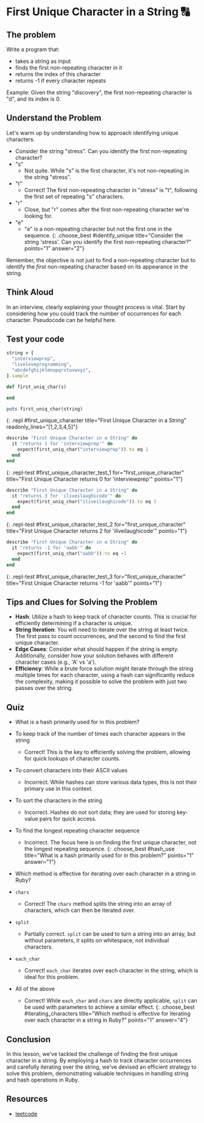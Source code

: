 # First Unique Character in a String 🔠

## The problem
Write a program that:
- takes a string as input
- finds the first non-repeating character in it
- returns the index of this character
- returns -1 if every character repeats

Example: Given the string "discovery", the first non-repeating character is "d", and its index is 0.

## Understand the Problem
Let's warm up by understanding how to approach identifying unique characters.

- Consider the string "stress". Can you identify the first non-repeating character?
- "s"
  - Not quite. While "s" is the first character, it's not non-repeating in the string "stress".
- "t"
  - Correct! The first non-repeating character in "stress" is "t", following the first set of repeating "s" characters.
- "r"
  - Close, but "r" comes after the first non-repeating character we're looking for.
- "e"
  - "e" is a non-repeating character but not the first one in the sequence.
{: .choose_best #identify_unique title="Consider the string 'stress'. Can you identify the first non-repeating character?" points="1" answer="2"}

Remember, the objective is not just to find a non-repeating character but to identify the *first* non-repeating character based on its appearance in the string.

## Think Aloud
In an interview, clearly explaining your thought process is vital. Start by considering how you could track the number of occurrences for each character. Pseudocode can be helpful here.

## Test your code

```ruby
string = [
  "interviewprep",
  "liveloveprogramming",
  "abcdefghijklmnopqrstuvwxyz",
].sample

def first_uniq_char(s)

end

puts first_uniq_char(string)
```
{: .repl #first_unique_character title="First Unique Character in a String" readonly_lines="[1,2,3,4,5]"}

```ruby
describe "First Unique Character in a String" do
  it "returns 1 for 'interviewprep'" do
    expect(first_uniq_char("interviewprep")).to eq 1
  end
end
```
{: .repl-test #first_unique_character_test_1 for="first_unique_character" title="First Unique Character returns 0 for 'interviewprep'" points="1"}

```ruby
describe "First Unique Character in a String" do
  it "returns 3 for 'iliveilaughicode'" do
    expect(first_uniq_char("iliveilaughicode")).to eq 3
  end
end
```
{: .repl-test #first_unique_character_test_2 for="first_unique_character" title="First Unique Character returns 2 for 'iliveilaughicode'" points="1"}

```ruby
describe "First Unique Character in a String" do
  it "returns -1 for 'aabb'" do
    expect(first_uniq_char("aabb")).to eq -1
  end
end
```
{: .repl-test #first_unique_character_test_3 for="first_unique_character" title="First Unique Character returns -1 for 'aabb'" points="1"}

## Tips and Clues for Solving the Problem
- **Hash**: Utilize a hash to keep track of character counts. This is crucial for efficiently determining if a character is unique.
- **String Iteration**: You will need to iterate over the string at least twice. The first pass to count occurrences, and the second to find the first unique character.
- **Edge Cases**: Consider what should happen if the string is empty. Additionally, consider how your solution behaves with different character cases (e.g., 'A' vs 'a').
- **Efficiency**: While a brute force solution might iterate through the string multiple times for each character, using a hash can significantly reduce the complexity, making it possible to solve the problem with just two passes over the string.

## Quiz

- What is a hash primarily used for in this problem?
- To keep track of the number of times each character appears in the string
  - Correct! This is the key to efficiently solving the problem, allowing for quick lookups of character counts.
- To convert characters into their ASCII values
  - Incorrect. While hashes can store various data types, this is not their primary use in this context.
- To sort the characters in the string
  - Incorrect. Hashes do not sort data; they are used for storing key-value pairs for quick access.
- To find the longest repeating character sequence
  - Incorrect. The focus here is on finding the first unique character, not the longest repeating sequence.
{: .choose_best #hash_use title="What is a hash primarily used for in this problem?" points="1" answer="1"}

- Which method is effective for iterating over each character in a string in Ruby?
- `chars`
  - Correct! The `chars` method splits the string into an array of characters, which can then be iterated over.
- `split`
  - Partially correct. `split` can be used to turn a string into an array, but without parameters, it splits on whitespace, not individual characters.
- `each_char`
  - Correct! `each_char` iterates over each character in the string, which is ideal for this problem.
- All of the above
  - Correct! While `each_char` and `chars` are directly applicable, `split` can be used with parameters to achieve a similar effect.
{: .choose_best #iterating_characters title="Which method is effective for iterating over each character in a string in Ruby?" points="1" answer="4"}

## Conclusion
In this lesson, we've tackled the challenge of finding the first unique character in a string. By employing a hash to track character occurrences and carefully iterating over the string, we've devised an efficient strategy to solve this problem, demonstrating valuable techniques in handling string and hash operations in Ruby.

## Resources
- [leetcode](https://leetcode.com/problems/first-unique-character-in-a-string)
